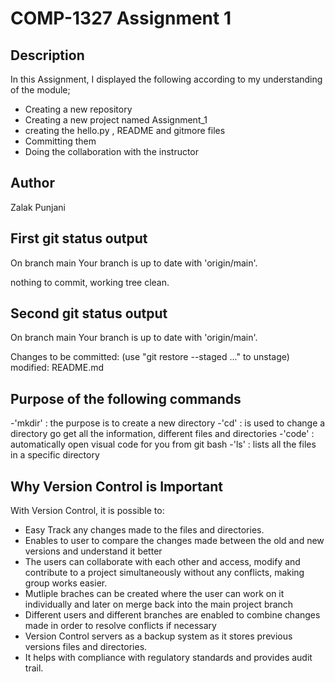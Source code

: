 # COMP-1327 Assignment 1

## Description
In this Assignment, I displayed the following according to my understanding of the module;

   - Creating a new repository
   - Creating a new project named Assignment_1
   - creating the hello.py , README and gitmore files
   - Committing them 
   - Doing the collaboration with the instructor 


## Author
Zalak Punjani


## First git status output 
On branch main
Your branch is up to date with 'origin/main'.

nothing to commit, working tree clean.


## Second git status output 

On branch main
Your branch is up to date with 'origin/main'.

Changes to be committed:
  (use "git restore --staged <file>..." to unstage)
        modified:   README.md


## Purpose of the following commands

 -'mkdir' : the purpose is to create a new directory 
 -'cd' : is used to change a directory go get all the information, different files and directories 
 -'code' : automatically open visual code for you from git bash 
 -'ls' : lists all the files in a specific directory 


 ## Why Version Control is Important 

 With Version Control, it is possible to:
   - Easy Track any changes made to the files and directories. 
   - Enables to user to compare the changes made between the old and new versions and understand it better 
   - The users can collaborate with each other and access, modify and    contribute to a project simultaneously without any conflicts, making group works easier. 
   - Mutliple braches can be created where the user can work on it individually and later on merge back into the main project branch 
   - Different users and different branches are enabled to combine changes made in order to resolve conflicts if necessary
   - Version Control servers as a backup system as it stores previous versions files and directories.
   - It helps with compliance with regulatory standards and provides audit trail. 
